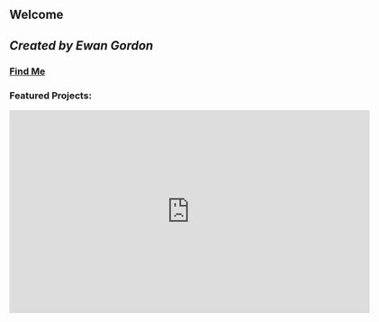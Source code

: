 
## Welcome 

## *Created by Ewan Gordon*
### [Find Me](https://anal0g.digital/info)

### Featured Projects:

<iframe title="vimeo-player" src="https://player.vimeo.com/video/536147273?h=e4ee2474cc" width="640" height="360" frameborder="0" allowfullscreen></iframe>